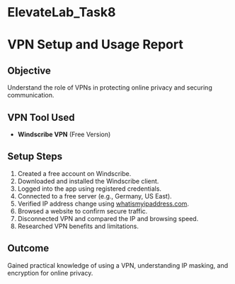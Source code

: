 # ElevateLab_Task8
# VPN Setup and Usage Report

## Objective
Understand the role of VPNs in protecting online privacy and securing communication.

## VPN Tool Used
- **Windscribe VPN** (Free Version)

## Setup Steps
1. Created a free account on Windscribe.
2. Downloaded and installed the Windscribe client.
3. Logged into the app using registered credentials.
4. Connected to a free server (e.g., Germany, US East).
5. Verified IP address change using [whatismyipaddress.com](https://whatismyipaddress.com).
6. Browsed a website to confirm secure traffic.
7. Disconnected VPN and compared the IP and browsing speed.
8. Researched VPN benefits and limitations.

## Outcome
Gained practical knowledge of using a VPN, understanding IP masking, and encryption for online privacy.

